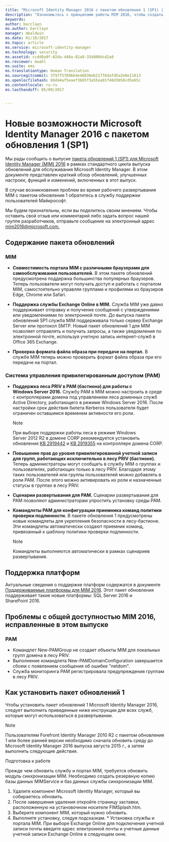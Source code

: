 ```yaml
---
title: "Microsoft Identity Manager 2016 с пакетом обновления 1 (SP1) | Документация Майкрософт"
description: "Ознакомьтесь с принципами работы MIM 2016, чтобы создать более безопасную и удобную процедуру управления удостоверениями в облачной и локальной среде."
keywords: 
author: barclayn
ms.author: barclayn
manager: mbaldwin
ms.date: 01/10/2017
ms.topic: article
ms.service: microsoft-identity-manager
ms.technology: security
ms.assetid: ccdd8a9f-02da-440a-81a8-354800dcd2a8
ms.reviewer: mwahl
ms.suite: ems
ms.translationtype: Human Translation
ms.sourcegitcommit: 3797f5789bb4e48836eb21776dafd5a2e0e11613
ms.openlocfilehash: 69d44af5eaef3665f3a55ea91f48d3658cd5e65c
ms.contentlocale: ru-ru
ms.lasthandoff: 05/09/2017


---
```

# <a name="whats-new-for-microsoft-identity-manager-2016-service-pack-1"></a>Новые возможности Microsoft Identity Manager 2016 с пакетом обновления 1 (SP1) #

Мы рады сообщить о выпуске [пакета обновлений 1 (SP1) для Microsoft Identity Manager (MIM) 2016](https://msdn.microsoft.com/subscriptions/downloads/?fileid=70212#searchTerm=&Languages=en&PageSize=10&PageIndex=0&FileId=70212) в рамках стандартного цикла выпуска обновлений для обслуживания Microsoft Identity Manager. В этом документе представлен краткий обзор обновлений, улучшенных настроек, функций и изменений, включенных в этот выпуск.

В случае возникновения проблем во время рабочего развертывания MIM с пакетом обновления 1 обратитесь в службу поддержки пользователей Майкрософт.

Мы будем признательны, если вы поделитесь своим мнением. Чтобы оставить свой отзыв или комментарий либо задать вопрос нашей группе разработчиков, отправьте сообщение на электронный адрес [mim2016@microsoft.com.](mailto:mim2016@microsoft.com)



## <a name="updates-in-this-service-pack"></a>Содержание пакета обновлений #

### <a name="mim"></a>MIM

- **Совместимость портала MIM с различными браузерами для самообслуживания пользователей.** В этом пакете обновлений предусмотрена поддержка большинства популярных браузеров. Теперь пользователи могут получать доступ и работать с порталом MIM, самостоятельно управляя группами и профилями из браузеров Edge, Chrome или Safari.

- **Поддержка службы Exchange Online в MIM.** Служба MIM уже давно поддерживает отправку и получение сообщений с утверждениями или уведомлениями по электронной почте. До выпуска пакета обновлений SP1 служба MIM поддерживала только сервер Exchange Server или протокол SMTP. Новый пакет обновлений 1 для MIM позволяет отправлять и получать запросы, а также уведомления по электронной почте, используя учетную запись интернет-служб в Office 365 Exchange.

- **Проверка формата файла образа при передаче на портал.** В службе MIM теперь можно проверить формат файла образа при его передаче на портал.

### <a name="privileged-access-managementpam"></a>Система управления привилегированным доступом (PAM)

- **Поддержка леса PRIV в PAM (бастиона) для работы с Windows Server 2016.** Службу PAM в MIM можно настроить в среде с контроллерами домена под управлением леса доменных служб Active Directory, работающего в режиме Windows Server 2016. После настройки срок действия билета Kerberos пользователя будет ограничен оставшимся временем активности его роли.

    >[!Note]
    При выборе поддержки работы леса в режиме Windows Server 2012 R2 в домене CORP рекомендуется установить обновления [KB 2919442](https://support.microsoft.com/en-us/kb/2919442) и [KB 2919355](https://support.microsoft.com/en-us/kb/2919355) на контроллере домена CORP.

- **Повышение прав до уровня привилегированной учетной записи для групп, работающих исключительно в лесу PRIV (бастионе).** Теперь администраторы могут сообщать в службу MIM о группах и пользователях, работающих только в лесу PRIV. Благодаря этому таких пользователей или группы пользователей можно добавлять в роли PAM.  После этого можно активировать их роли и назначенные статусы в группах в лесу PRIV.

- **Сценарии развертывания для PAM.** Сценарии развертывания для PAM позволяют администраторам упростить установку среды PAM.

- **Командлеты PAM для конфигурации приемника команд политики проверки подлинности.** В пакете обновления 1 предусмотрены новые командлеты для укрепления безопасности в лесу-бастионе. Эти командлеты автоматически создают приемник команд, привязанный к шаблону политики проверки подлинности.

    >[!Note]
    Командлеты выполняются автоматически в рамках сценариев развертывания.


## <a name="platform-support"></a>Поддержка платформ
Актуальные сведения о поддержке платформ содержатся в документе [Поддерживаемые платформы для MIM 2016](microsoft-identity-manager-2016-supported-platforms.md).  Этот пакет обновления поддерживает такие новые платформы: SQL Server 2016 и SharePoint 2016.

## <a name="issues-fixed-in-this-release-from-mim-2016-general-availability"></a>Проблемы с общей доступностью MIM 2016, исправленные в этом выпуске

### <a name="pam"></a>PAM
- Командлет New-PAMGroup не создает объекты MIM для локальных групп домена в лесу PRIV.
- Выполнение командлета New-PAMDomainConfiguration завершается сбоем с появлением сообщения об ошибке "netdom".
- Служба мониторинга PAM регистрировала предупреждения группам в лесу PRIV.

## <a name="how-to-upgrade-to-service-pack-1"></a>Как установить пакет обновлений 1

Чтобы установить пакет обновлений 1 Microsoft Identity Manager 2016, следует выполнить приведенные ниже инструкции для всех служб, которые могут использоваться в развертывании.

>[!Note]
>Пользователям Forefront Identity Manager 2010 R2 с пакетом обновления 1 или более ранней версии необходимо сначала обновить среду до Microsoft Identity Manager 2016 выпуска августа 2015 г., а затем выполнить следующие действия.

Подготовка к работе

Прежде чем обновить службу и портал MIM, требуется обновить модуль синхронизации MIM.
Необходимо создать резервную копию базы данных MIMService и баз данных службы синхронизации MIM.

  1. Удалите компонент Microsoft Identity Manager, который вы собираетесь обновить.
  2. После завершения удаления откройте страницу заставки, расположенную на установочном носителе FIMSplash.htm.
  3. Выберите компонент MIM, который нужно обновить.
  4. Выполните установку, следуя подсказкам.
    * Установка службы и портала MIM. При выборе Exchange Online для подключения учетной записи почты введите адрес электронной почты и учетные данные учетной записи Exchange Online в следующем окне.

